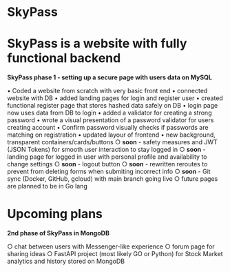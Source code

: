 # SkyPass
<h1>SkyPass is a website with fully functional backend</h1>

**SkyPass phase 1 - setting up a secure page with users data on MySQL**


• Coded a website from scratch with very basic front end
• connected website with DB
• added landing pages for login and register user
• created functional register page that stores hashed data safely on DB
• login page now uses data from DB to login
• added a validator for creating a strong password
• wrote a visual presentation of a password validator for users creating account
• Confirm password visually checks if passwords are matching on registration
• updated layour of frontend
• new background, transparent containers/cards/buttons
○ **soon** - safety measures and JWT (JSON Tokens) for smooth user interaction to stay logged in
○ **soon** - landing page for logged in user with personal profile and availability to change settings
○ **soon** - logout button
○ **soon** - rewritten reroutes to prevent from deleting forms when submiting incorrect info
○ **soon** - Git sync (Docker, GitHub, gcloud) with main branch going live
○ future pages are planned to be in Go lang




# Upcoming plans

**2nd phase of SkyPass in MongoDB**

○ chat between users with Messenger-like experience
○ forum page for sharing ideas
○ FastAPI project (most likely GO or Python) for Stock Market analytics and history stored on MongoDB

